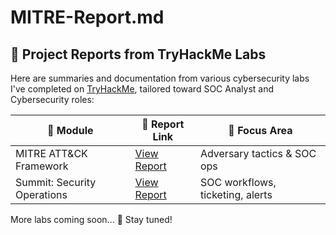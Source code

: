 # MITRE-Report.md
## 📂 Project Reports from TryHackMe Labs

Here are summaries and documentation from various cybersecurity labs I've completed on [TryHackMe](https://tryhackme.com/Psalmist1979), tailored toward SOC Analyst and Cybersecurity roles:

| 📘 Module                          | 🔗 Report Link            | 🔐 Focus Area                  |
|----------------------------------|---------------------------|-------------------------------|
| MITRE ATT&CK Framework           | [View Report](./MITRE-Report.md)  | Adversary tactics & SOC ops     |
| Summit: Security Operations      | [View Report](./Summit-Report.md) | SOC workflows, ticketing, alerts |

More labs coming soon... 🚀 Stay tuned!
